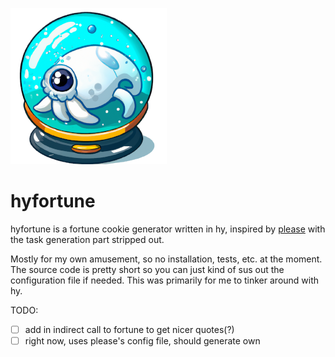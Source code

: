 ![localImage](./hy-fortune.png)

# hyfortune

hyfortune is a fortune cookie generator written in hy, inspired by [please](https://github.com/NayamAmarshe/please) with the task generation part stripped out.

Mostly for my own amusement, so no installation, tests, etc. at the moment. The source code is pretty short so you can just kind of sus out the configuration file if needed. This was primarily for me to tinker around with hy.

TODO:

- [ ] add in indirect call to fortune to get nicer quotes(?)
- [ ] right now, uses please's config file, should generate own